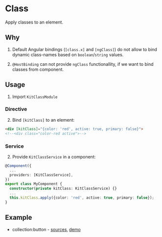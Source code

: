 # Class

Apply classes to an element.


## Why

1. Default Angular bindings (`[class.x]` and `[ngClass]`) do not allow to bind dynamic class-names based on `boolean`/`string` values.

2. `@HostBinding` can not provide `ngClass` functionallity, if we want to bind classes from component.


## Usage

1. Import `KitClassModule`

### Directive

2. Bind `[kitClass]` to an element:

```html
<div [kitClass]="{color: 'red', active: true, primary: false}">
<!--<div class="color-red active">-->
``` 

### Service

2. Provide `KitClassService` in a component:

```typescript
@Component({
  ... 
  providers: [KitClassService],
})
export class MyComponent {
  constructor(private kitClass: KitClassService) {}
  ...
  this.kitClass.apply({color: 'red', active: true, primary: false});
}
```

## Example

* collection:button - [sources](https://github.com/ngx-kit/ngx-kit/tree/master/packages/collection/lib/ui-button), [demo](http://ngx-kit.com/collection/module/ui-button)
